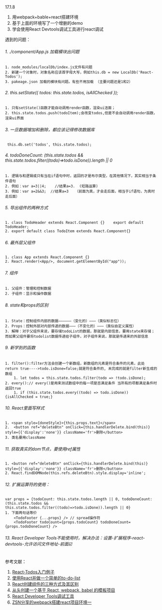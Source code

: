 17.1.8
1. 用webpack+bable+react搭建环境
2. 基于上面的环境写了一个增删的demo
3. 学会使用React Devtools调试工具进行react调试


遇到的问题：
###### 1.  ./component/App.js   加载模块出问题
    1. node_modules/localDb/index.js文件有问题
    2. 新建一个对象时，对象名称应该首字母大写，例如this.db = new LocalDb('React-Todos');
    3. pakeage.json 加载的模块有问题。有些不用加载 （主要问题还是1和2）
###### 2. this.setState({ todos: this.state.todos, isAllChecked });
    1. 只有setState()函数才能自动调用render函数，渲染ui洁面；
    2. this.state.todos.push(todoItem);会改变todos,但是不会自动调用render函数，渲染ui界面
###### 3. 一旦数据增加和删除，都应该记得修改数据库
     this.db.set('todos', this.state.todos); 
###### 4.  todoDoneCount: (this.state.todos && this.state.todos.filter((todo)=>todo.isDone)).length || 0
    1. 逻辑与和逻辑或只有当在if语句中时，返回的才是布尔类型，在其他情况下，其实相当于条件语句
    2. 例如：var a=3||4;    //结果a=3.  (短路运算)
    3. 例如：var a=2&&3;  //结果a=3   （前面为真，才会走后面，相当于if语句，为真时走后面）
###### 5. 导出组件的两种方式
    1. class TodoHeader extends React.Component {}    export default TodoHeader;
    2. export default class TodoItem extends React.Component{}
###### 6. 最外层父组件
    1. class App extends React.Component {}    
    2. React.render(<App/>, document.getElementById("app"));
###### 7. 组件
    1. 父组件：管理和控制数据
    2. 子组件：显示和操作数据
###### 8. state和props的区别
    1. State：控制组件内部的数据——————（变化的）———（类似标志位）
    2. Props：控制外部对内部传递的数据———（不变化的）———（类似自定义属性）
    3. 解释：对于父组件来说，要存储todoList的数据，那就是内部信息，要用state来存储；而如果父组件要将todolist数据传递给子组件，对子组件来说，那就是传递来的外部信息
###### 9. 新学到的函数
    1. filter():filter方法会创建一个新数组，新数组的元素是符合条件的元素，此处return true---->todo.isDone=false;就是符合条件的, 未完成的就是filter新生成的数组
        1. let todos = this.state.todos.filter(todo => !todo.isDone);
    2. every():// every()是用来测试数组中的每一项是否满足条件 当所有的项都满足条件时返回true
        1. if (this.state.todos.every((todo) => todo.isDone)) {isAllChecked = true;}
###### 10. React里面写样式
    1. <span style={doneStyle}>{this.props.text}</span>
    2.  <button ref="deleteBtn" onClick={this.handlerDelete.bind(this)} style={{'display':'none'}} className='fr'>删除</button>
    3. 类名要用className
###### 11. 获取真实的dom节点，要使用ref属性
    1. <button ref="deleteBtn" onClick={this.handlerDelete.bind(this)} style={{'display':'none'}} className='fr'>删除</button>
    2. React.findDOMNode(this.refs.deleteBtn).style.display='inline';
###### 12. 扩展运算符的使用：
    var props = {todoCount: this.state.todos.length || 0, todoDoneCount: (this.state.todos && this.state.todos.filter((todo)=>todo.isDone)).length || 0}
    1. 下面两句话等价
        <TodoFooter {...props} /> // spread操作符
        <TodoFooter todoCount={props.todoCount} todoDoneCount={props.todoDoneCount} />
###### 13. React Developer Tools不能使用时，解决办法：设置-扩展程序-react-devtools-允许访问文件地址-前面☑️



参考文献：
1. [React-Todos入门例子](http://www.reqianduan.com/2297.html)
2. [使用React并做一个简单的to-do-list](http://www.cnblogs.com/wangfupeng1988/p/5302738.html)
3. [React创建组件的三种方式及其区别](http://www.cnblogs.com/wonyun/p/5930333.html)
4. [从头创建一个基于 React, webpack, babel 的模板项目](http://blog.csdn.net/sinat_17775997/article/details/52592772)
5. [React Developer Tools调试工具](https://github.com/facebook/react-devtools)
6. [ZSN分享的webpack搭建react项目环境一](http://note.youdao.com/noteshare?id=3731f492f309b37a59485c82fd86621f)
